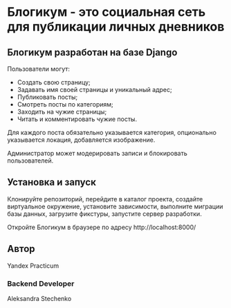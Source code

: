 # Блогикум - это социальная сеть для публикации личных дневников

## Блогикум разработан на базе Django

Пользователи могут:

 - Создать свою страницу;
 - Задавать имя своей страницы и уникальный адрес;
 - Публиковать посты;
 - Смотреть посты по категориям;
 - Заходить на чужие страницы;
 - Читать и комментировать чужие посты.

Для каждого поста обязательно указывается категория,
опционально указывается локация, добавляется изображение.

Администратор может модерировать записи и блокировать пользователей.

## Установка и запуск

Клонируйте репозиторий, перейдите в каталог проекта, создайте виртуальное окружение, установите зависимости, выполните миграции базы данных, загрузите фикстуры, запустите сервер разработки.

Откройте Блогикум в браузере по адресу http://localhost:8000/

## Автор
Yandex Practicum

### Backend Developer
Aleksandra Stechenko

